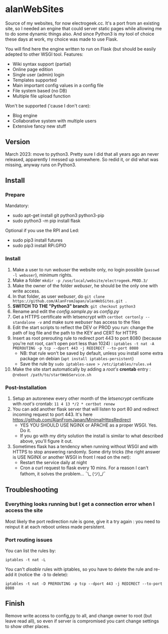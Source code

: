 # alanWebSites
Source of my websites, for now electrogeek.cc. It's a port from an existing site, so I needed an engine that could server static pages while allowing me to do some dynamic things also.
And since Python3 is my tool of choice these days at work, my choice was made to use Flask.

You will find here the engine written to run on Flask (but should be easily adepted to other WSGI tool.
Features:
* Wiki syntax support (partial)
* Online page edition
* Single user (admin) login
* Templates supported
* Main important config values in a config file
* File system based (no DB)
* Multiple file upload function

Won't be supported ('cause I don't care):
* Blog engine
* Collaborative system with multiple users
* Extensive fancy new stuff

## Version

March 2023: move to python3. Pretty sure I did that all years ago an never released, apparently I messed up somewhere. So redid it, or did what was missing, anyway runs on Python3.

## Install

### Prepare

Mandatory:
* sudo apt-get install git python3 python3-pip
* sudo python3 -m pip install flask

Optional if you use the RPI and Led:
* sudo pip3 install futures
* sudo pip3 install RPi.GPIO

### Install

1. Make a user to run _webuser_ the website only, no login possible (`passwd -l webuser`), minimum rights.  
1. Make a folder `mkdir -p /use/local/website/electrogeek.PROD.3/`
1. Make the owner of the folder _webuser_, he should be the only one with write access.  
1. In that folder, as user _webuser_, do `git clone https://github.com/AlanFromJapan/alanWebSites.git .`
1. **SWITCH TO THE "Python3" branch**: `git checkout python3`
1. Rename and edit the _config.sample.py_ as _config.py_  
1. Get a HTTPS certificate with letsencrypt with `certbot certonly --standalone -v` and make sure _webuser_ has access to the files
1. Edit the start scripts to reflect the DEV or PROD you run: change the path of log file and the path to the KEY and CERT for HTTPS
1. Insert as root prerouting rule to redirect port 443 to port 8080 (because you're not root, can't open port less than 1024) : `iptables -t nat -A PREROUTING -p tcp --dport 443 -j REDIRECT --to-port 8080`
    - NB: that rule won't be saved by default, unless you install some extra package on debian (`apt install iptables-persistent`)
    - Save the rule by `sudo iptables-save > /etc/iptables/rules.v4`
1. Make the site start automatically by adding a *root's* **crontab** entry : `@reboot /path/to/startWebService.sh` 

### Post-Installation

1. Setup an autorenew every other month of the _letsencrypt_ certificate with *root's* crontab: `11 4 13 */2 * certbot renew`
1. You can add another flask server that will listen to port 80 and redirect incoming request to port 443. It's here https://github.com/AlanFromJapan/MinimalHttpsRedirect
    - YES YOU SHOULD USE NGINX or APACHE as a proper WSGI. Yes. Do it.
    - If you go with my dirty solution the install is similar to what described above, you'll figure it out.
1. Sometimes flask has a tendency when running without WSGI and with HTTPS to stop answering randomly. Some dirty tricks (the right answer is USE NGINX or another WSGI in front I read on the net):
    - Restart the service daily at night 
    - Cron a curl request to flask every 10 mins. For a reason I can't fathom, it solves the problem...  ¯\\_ (ツ)_/¯

## Troubleshooting

### Everything looks running but I get a connection error when I access the site
Most likely the port redirection rule is gone, give it a try again : you need to reinput it at each reboot unless made persistent.

### Port routing issues

You can list the rules by:

`iptables -t nat -L`

You can't *disable* rules with iptables, so you have to delete the rule and re-add it (notice the `-D` to delete):

`iptables -t nat -D PREROUTING -p tcp --dport 443 -j REDIRECT --to-port 8080`

## Finish  
Remove write access to config,py to all, and change owner to root (but leave read all), so even if server is compromised you cant change settings to show other places.  


